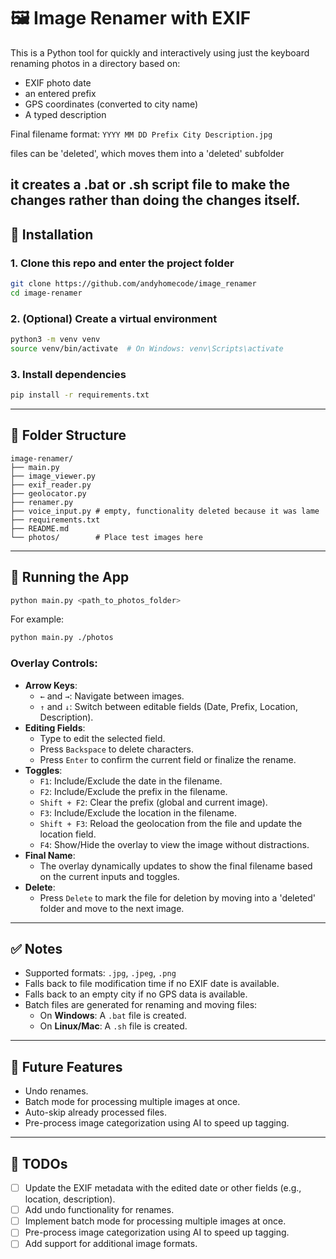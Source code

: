 # 🖼️ Image Renamer with EXIF

This is a Python tool for quickly and interactively using just the keyboard renaming photos in a directory based on:
- EXIF photo date
- an entered prefix
- GPS coordinates (converted to city name)
- A typed description

Final filename format:
`YYYY MM DD Prefix City Description.jpg`

files can be 'deleted', which moves them into a 'deleted' subfolder

it creates a .bat or .sh script file to make the changes rather than doing the changes itself.
---

## 🔧 Installation

### 1. Clone this repo and enter the project folder

```bash
git clone https://github.com/andyhomecode/image_renamer
cd image-renamer
```

### 2. (Optional) Create a virtual environment

```bash
python3 -m venv venv
source venv/bin/activate  # On Windows: venv\Scripts\activate
```

### 3. Install dependencies

```bash
pip install -r requirements.txt
```
---

## 📁 Folder Structure

```
image-renamer/
├── main.py
├── image_viewer.py
├── exif_reader.py
├── geolocator.py
├── renamer.py
├── voice_input.py # empty, functionality deleted because it was lame
├── requirements.txt
├── README.md
└── photos/        # Place test images here
```

---

## 🚀 Running the App

```bash
python main.py <path_to_photos_folder>
```

For example:

```bash
python main.py ./photos
```

### Overlay Controls:
- **Arrow Keys**:
  - `←` and `→`: Navigate between images.
  - `↑` and `↓`: Switch between editable fields (Date, Prefix, Location, Description).
- **Editing Fields**:
  - Type to edit the selected field.
  - Press `Backspace` to delete characters.
  - Press `Enter` to confirm the current field or finalize the rename.
- **Toggles**:
  - `F1`: Include/Exclude the date in the filename.
  - `F2`: Include/Exclude the prefix in the filename.
  - `Shift + F2`: Clear the prefix (global and current image).
  - `F3`: Include/Exclude the location in the filename.
  - `Shift + F3`: Reload the geolocation from the file and update the location field.
  - `F4`: Show/Hide the overlay to view the image without distractions.
- **Final Name**:
  - The overlay dynamically updates to show the final filename based on the current inputs and toggles.
- **Delete**:
  - Press `Delete` to mark the file for deletion by moving into a 'deleted' folder and move to the next image.

---

## ✅ Notes

- Supported formats: `.jpg`, `.jpeg`, `.png`
- Falls back to file modification time if no EXIF date is available.
- Falls back to an empty city if no GPS data is available.
- Batch files are generated for renaming and moving files:
  - On **Windows**: A `.bat` file is created.
  - On **Linux/Mac**: A `.sh` file is created.

---

## 📌 Future Features

- Undo renames.
- Batch mode for processing multiple images at once.
- Auto-skip already processed files.
- Pre-process image categorization using AI to speed up tagging.

---

## 📌 TODOs

- [ ] Update the EXIF metadata with the edited date or other fields (e.g., location, description).
- [ ] Add undo functionality for renames.
- [ ] Implement batch mode for processing multiple images at once.
- [ ] Pre-process image categorization using AI to speed up tagging.
- [ ] Add support for additional image formats.
